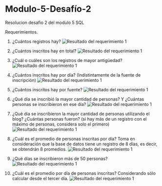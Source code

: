 # Modulo-5-Desafío-2

Resolucion desafio 2 del modulo 5 SQL

Requerimientos.

1. ¿Cuántos registros hay?
![Resultado del requerimiento 1](soluciones/Solucion1.png)

2. ¿Cuántos inscritos hay en total?
![Resultado del requerimiento 1](soluciones/Solucion2.png)

3. ¿Cuál o cuáles son los registros de mayor antigüedad?
![Resultado del requerimiento 1](soluciones/Solucion3.png)

4. ¿Cuántos inscritos hay por día? (Indistintamente de la fuente de inscripción)
![Resultado del requerimiento 1](soluciones/Solucion4.png)

5. ¿Cuántos inscritos hay por fuente?
![Resultado del requerimiento 1](soluciones/Solucion5.png)

6. ¿Qué día se inscribió la mayor cantidad de personas? Y ¿Cuántas personas se
inscribieron en ese día?
![Resultado del requerimiento 1](soluciones/Solucion6.png)

7. ¿Qué día se inscribieron la mayor cantidad de personas utilizando el blog? ¿Cuántas
personas fueron? (si hay más de un registro con el máximo de personas, considera
solo el primero)
![Resultado del requerimiento 1](soluciones/Solucion7.png)

8. ¿Cuál es el promedio de personas inscritas por día? Toma en consideración que la
base de datos tiene un registro de 8 días, es decir, se obtendrán 8 promedios.
![Resultado del requerimiento 1](soluciones/Solucion8.png)

9. ¿Qué días se inscribieron más de 50 personas?
![Resultado del requerimiento 1](soluciones/Solucion9.png)

10. ¿Cuál es el promedio por día de personas inscritas?
Considerando sólo calcular desde el tercer día.
![Resultado del requerimiento 1](soluciones/Solucion10.png)